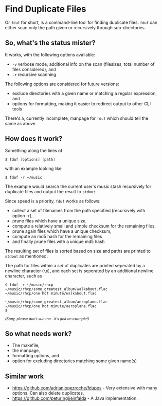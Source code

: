 Find Duplicate Files
====================
Or `fduf` for short, is a command-line tool for finding duplicate files.
`fduf` can either scan only the path given or recursively through
sub-directories.

So, what's the status mister?
---------------------------
It works, with the following options available:

- `-v` verbose mode, additional info on the scan (filesizes, total number of files
  considered), and
- `-r` recursive scanning

The following options are considered for future versions:
- exclude directories with a given name or matching a regular expression, and
- options for formatting, making it easier to redirect output to other CLI
  tools

There's a, currently incomplete, manpage for `fduf` which should tell the same as above.

How does it work?
---------------------------
Something along the lines of

    $ fduf [options] [path]

with an example looking like

    $ fduf -r ~/music

The example would search the current user's music stash recursively for duplicate files and output
the result to `stdout`

Since speed is a priority, `fduf` works as follows:

- collect a set of filenames from the path specified (recursively with option -r),
- prune files which have a unique size,
- compute a relatively small and simple checksum for the remaining files,
- prune again files which have a unique checksum,
- compute an md5 hash for the remaining files
- and finally prune files with a unique md5 hash

The resulting set of files is sorted based on size and paths are printed to
`stdout` as mentioned.

The path for files within a _set_ of duplicates are printed seperated by a newline character (`\n`), and each set is seperated by an additional newline character, such as

    $ fduf -r ~/music/rhcp
    ~/music/rhcp/some_greatest_album/walkabout.flac
    ~/music/rhcp/one hot minute/walkabout.flac
      
    ~/music/rhcp/some_greatest_album/aeroplane.flac
    ~/music/rhcp/one hot minute/aeroplane.flac
    $
  
<sub>_(Sony, please don't sue me - it's just an example!)_</sub>

So what needs work?
---------------------------
- The makefile,
- the manpage,
- formatting options, and
- option for excluding directories matching some given name(s)

Similar work
---------------------------
- https://github.com/adrianlopezroche/fdupes - Very extensive with many options. Can also delete duplicates.
- https://github.com/peturingi/einfalda - A Java implementation.
